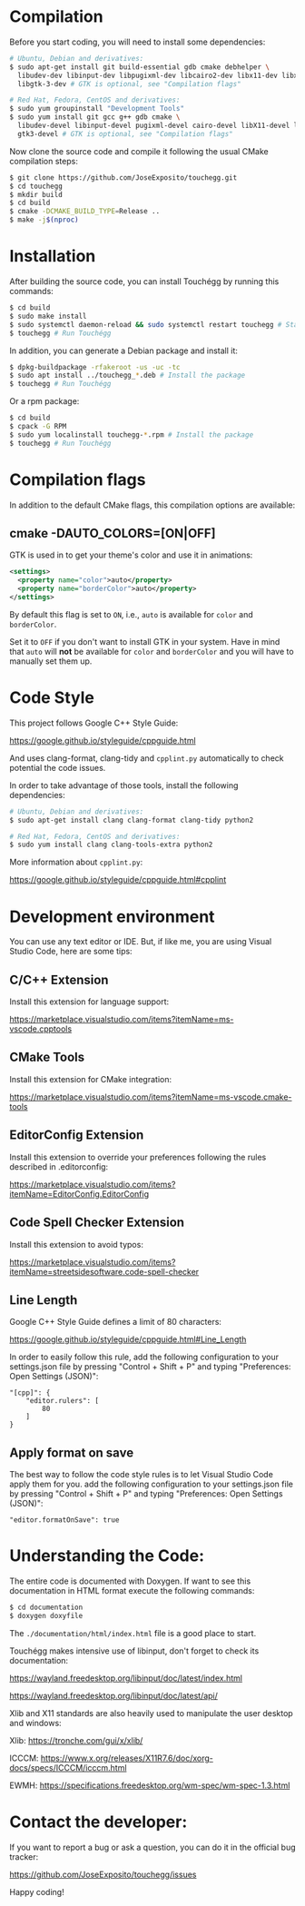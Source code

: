# Compilation

Before you start coding, you will need to install some dependencies:

```bash
# Ubuntu, Debian and derivatives:
$ sudo apt-get install git build-essential gdb cmake debhelper \
  libudev-dev libinput-dev libpugixml-dev libcairo2-dev libx11-dev libxtst-dev libxrandr-dev libxi-dev \
  libgtk-3-dev # GTK is optional, see "Compilation flags"

# Red Hat, Fedora, CentOS and derivatives:
$ sudo yum groupinstall "Development Tools"
$ sudo yum install git gcc g++ gdb cmake \
  libudev-devel libinput-devel pugixml-devel cairo-devel libX11-devel libXtst-devel libXrandr-devel libXi-devel \
  gtk3-devel # GTK is optional, see "Compilation flags"
```

Now clone the source code and compile it following the usual CMake compilation steps:

```bash
$ git clone https://github.com/JoseExposito/touchegg.git
$ cd touchegg
$ mkdir build
$ cd build
$ cmake -DCMAKE_BUILD_TYPE=Release ..
$ make -j$(nproc)
```

# Installation

After building the source code, you can install Touchégg by running this commands:

```bash
$ cd build
$ sudo make install
$ sudo systemctl daemon-reload && sudo systemctl restart touchegg # Start the daemon
$ touchegg # Run Touchégg
```

In addition, you can generate a Debian package and install it:

```bash
$ dpkg-buildpackage -rfakeroot -us -uc -tc
$ sudo apt install ../touchegg_*.deb # Install the package
$ touchegg # Run Touchégg
```

Or a rpm package:

```bash
$ cd build
$ cpack -G RPM
$ sudo yum localinstall touchegg-*.rpm # Install the package
$ touchegg # Run Touchégg
```

# Compilation flags

In addition to the default CMake flags, this compilation options are available:

## cmake -DAUTO_COLORS=[ON|OFF]

GTK is used in to get your theme's color and use it in animations:

```xml
<settings>
  <property name="color">auto</property>
  <property name="borderColor">auto</property>
</settings>
```

By default this flag is set to `ON`, i.e., `auto` is available for `color` and `borderColor`.

Set it to `OFF` if you don't want to install GTK in your system. Have in mind that `auto` will
**not** be available for `color` and `borderColor` and you will have to manually set them up.

# Code Style

This project follows Google C++ Style Guide:

https://google.github.io/styleguide/cppguide.html

And uses clang-format, clang-tidy and `cpplint.py` automatically to check potential the code issues.

In order to take advantage of those tools, install the following dependencies:

```bash
# Ubuntu, Debian and derivatives:
$ sudo apt-get install clang clang-format clang-tidy python2

# Red Hat, Fedora, CentOS and derivatives:
$ sudo yum install clang clang-tools-extra python2
```

More information about `cpplint.py`:

https://google.github.io/styleguide/cppguide.html#cpplint

# Development environment

You can use any text editor or IDE. But, if like me, you are using Visual Studio Code, here are some
tips:

## C/C++ Extension

Install this extension for language support:

https://marketplace.visualstudio.com/items?itemName=ms-vscode.cpptools

## CMake Tools

Install this extension for CMake integration:

https://marketplace.visualstudio.com/items?itemName=ms-vscode.cmake-tools

## EditorConfig Extension

Install this extension to override your preferences following the rules described in .editorconfig:

https://marketplace.visualstudio.com/items?itemName=EditorConfig.EditorConfig

## Code Spell Checker Extension

Install this extension to avoid typos:

https://marketplace.visualstudio.com/items?itemName=streetsidesoftware.code-spell-checker


## Line Length

Google C++ Style Guide defines a limit of 80 characters:

https://google.github.io/styleguide/cppguide.html#Line_Length

In order to easily follow this rule, add the following configuration to your settings.json file by
pressing "Control + Shift + P" and typing "Preferences: Open Settings (JSON)":

```
"[cpp]": {
    "editor.rulers": [
        80
    ]
}
```

## Apply format on save

The best way to follow the code style rules is to let Visual Studio Code apply them for you.
add the following configuration to your settings.json file by
pressing "Control + Shift + P" and typing "Preferences: Open Settings (JSON)":

```
"editor.formatOnSave": true
```

# Understanding the Code:

The entire code is documented with Doxygen. If want to see this documentation in HTML format execute
the following commands:

```bash
$ cd documentation
$ doxygen doxyfile
```

The `./documentation/html/index.html` file is a good place to start.

Touchégg makes intensive use of libinput, don't forget to check its documentation:

https://wayland.freedesktop.org/libinput/doc/latest/index.html

https://wayland.freedesktop.org/libinput/doc/latest/api/

Xlib and X11 standards are also heavily used to manipulate the user desktop and windows:

Xlib: https://tronche.com/gui/x/xlib/

ICCCM: https://www.x.org/releases/X11R7.6/doc/xorg-docs/specs/ICCCM/icccm.html

EWMH: https://specifications.freedesktop.org/wm-spec/wm-spec-1.3.html

# Contact the developer:

If you want to report a bug or ask a question, you can do it in the official bug tracker:

https://github.com/JoseExposito/touchegg/issues

Happy coding!
